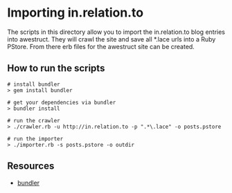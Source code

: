 # Importing in.relation.to

The scripts in this directory allow you to import the in.relation.to blog entries into awestruct.
They will crawl the site and save all *.lace urls into a Ruby PStore. From there erb files for the
awestruct site can be created.



## How to run the scripts

    # install bundler
    > gem install bundler

    # get your dependencies via bundler
    > bundler install

    # run the crawler
    > ./crawler.rb -u http://in.relation.to -p ".*\.lace" -o posts.pstore

    # run the importer
    > ./importer.rb -s posts.pstore -o outdir


## Resources 

*  [bundler](http://gembundler.com/)


